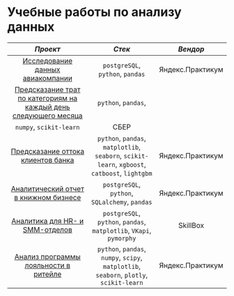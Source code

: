 # Учебные работы по анализу данных
| ___Проект___ | ___Стек___ | ___Вендор___ |
| :--------------------: | :---------------------: |:---------------------------:|
| [Исследование данных авиакомпании](https://github.com/novayazarya/data-analytics/blob/main/airlines_analytics.ipynb) | `postgreSQL`, `python`, `pandas` | Яндекс.Практикум |
| [Предсказание трат по категориям на каждый день следующего месяца](https://github.com/novayazarya/data-analytics/blob/main/spending_predictions.ipynb) | `python`, `pandas`, 
`numpy`, `scikit-learn`| СБЕР |
| [Предсказание оттока клиентов банка](https://github.com/novayazarya/data-analytics/blob/main/customer-churn-prediction.ipynb) | `python`, `pandas`, `matplotlib`, `seaborn`, `scikit-learn`, `xgboost`, `catboost`, `lightgbm` | Яндекс.Практикум |
| [Аналитический отчет в книжном бизнесе](https://github.com/novayazarya/data-analytics/blob/main/book-analytics.ipynb) | `postgreSQL`, `python`, `SQLalchemy`, `pandas` | Яндекс.Практикум |
| [Аналитика для HR- и SMM-отделов](https://github.com/novayazarya/data-analytics/blob/main/skillbox-analytics.ipynb) | `postgreSQL`, `python`, `pandas`, `matplotlib`, `VKapi`, `pymorphy` | SkillBox |
| [Анализ программы лояльности в ритейле](https://github.com/novayazarya/data-analytics/blob/main/loyalty_program.ipynb) | `python`, `pandas`, `numpy`, `scipy`, `matplotlib`, `seaborn`, `plotly`, `scikit-learn` | Яндекс.Практикум |
